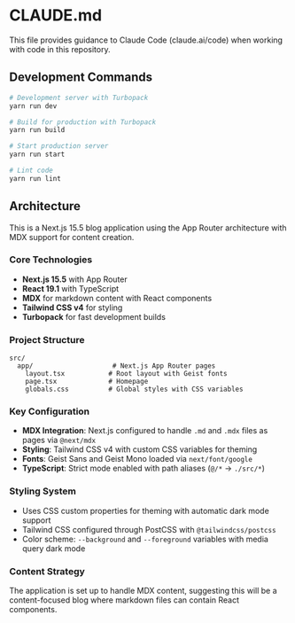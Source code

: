 # CLAUDE.md

This file provides guidance to Claude Code (claude.ai/code) when working with code in this repository.

## Development Commands

```bash
# Development server with Turbopack
yarn run dev

# Build for production with Turbopack
yarn run build

# Start production server
yarn run start

# Lint code
yarn run lint
```

## Architecture

This is a Next.js 15.5 blog application using the App Router architecture with MDX support for content creation.

### Core Technologies

- **Next.js 15.5** with App Router
- **React 19.1** with TypeScript
- **MDX** for markdown content with React components
- **Tailwind CSS v4** for styling
- **Turbopack** for fast development builds

### Project Structure

```
src/
  app/                    # Next.js App Router pages
    layout.tsx           # Root layout with Geist fonts
    page.tsx             # Homepage
    globals.css          # Global styles with CSS variables
```

### Key Configuration

- **MDX Integration**: Next.js configured to handle `.md` and `.mdx` files as pages via `@next/mdx`
- **Styling**: Tailwind CSS v4 with custom CSS variables for theming
- **Fonts**: Geist Sans and Geist Mono loaded via `next/font/google`
- **TypeScript**: Strict mode enabled with path aliases (`@/*` -> `./src/*`)

### Styling System

- Uses CSS custom properties for theming with automatic dark mode support
- Tailwind CSS configured through PostCSS with `@tailwindcss/postcss`
- Color scheme: `--background` and `--foreground` variables with media query dark mode

### Content Strategy

The application is set up to handle MDX content, suggesting this will be a content-focused blog where markdown files can contain React components.
